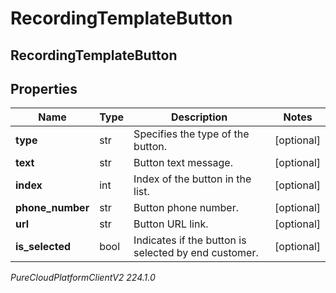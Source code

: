 # RecordingTemplateButton

## RecordingTemplateButton

## Properties

|Name | Type | Description | Notes|
|------------ | ------------- | ------------- | -------------|
| **type** | str | Specifies the type of the button. | [optional] |
| **text** | str | Button text message. | [optional] |
| **index** | int | Index of the button in the list. | [optional] |
| **phone_number** | str | Button phone number. | [optional] |
| **url** | str | Button URL link. | [optional] |
| **is_selected** | bool | Indicates if the button is selected by end customer. | [optional] |



_PureCloudPlatformClientV2 224.1.0_
